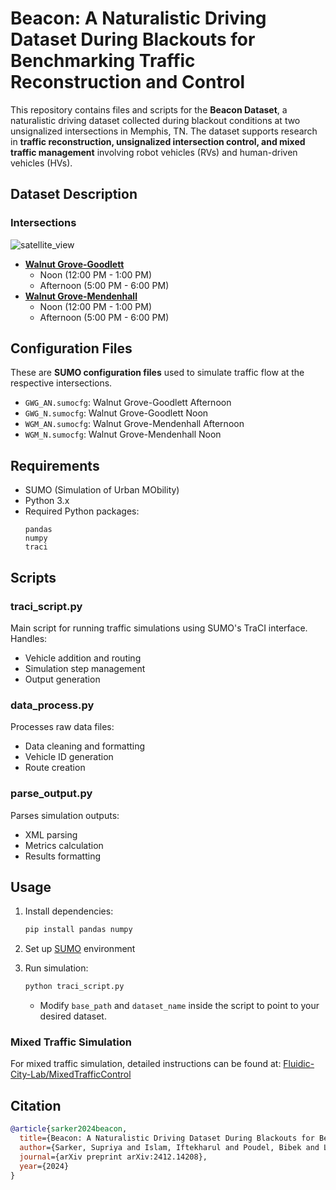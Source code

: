 # Beacon: A Naturalistic Driving Dataset During Blackouts for Benchmarking Traffic Reconstruction and Control

This repository contains files and scripts for the **Beacon Dataset**, a naturalistic driving dataset collected during blackout conditions at two unsignalized intersections in Memphis, TN. The dataset supports research in **traffic reconstruction, unsignalized intersection control, and mixed traffic management** involving robot vehicles (RVs) and human-driven vehicles (HVs).

## Dataset Description

### Intersections

![satellite_view](https://github.com/user-attachments/assets/5ac3c5a7-58bf-4adf-a412-9f03f7d1872e)

- **[Walnut Grove-Goodlett](https://maps.app.goo.gl/Evvxe3cxLwy3p9fd6)**
  - Noon (12:00 PM - 1:00 PM)
  - Afternoon (5:00 PM - 6:00 PM)
- **[Walnut Grove-Mendenhall](https://maps.app.goo.gl/WJp31i2NYdrc1WCT8)**
  - Noon (12:00 PM - 1:00 PM)
  - Afternoon (5:00 PM - 6:00 PM)


## Configuration Files

These are **SUMO configuration files** used to simulate traffic flow at the respective intersections.

- `GWG_AN.sumocfg`: Walnut Grove-Goodlett Afternoon
- `GWG_N.sumocfg`: Walnut Grove-Goodlett Noon
- `WGM_AN.sumocfg`: Walnut Grove-Mendenhall Afternoon
- `WGM_N.sumocfg`: Walnut Grove-Mendenhall Noon

## Requirements

- SUMO (Simulation of Urban MObility)
- Python 3.x
- Required Python packages:
  ```
  pandas
  numpy
  traci
  ```

## Scripts

### traci_script.py
Main script for running traffic simulations using SUMO's TraCI interface. Handles:
- Vehicle addition and routing
- Simulation step management
- Output generation

### data_process.py
Processes raw data files:
- Data cleaning and formatting
- Vehicle ID generation
- Route creation

### parse_output.py
Parses simulation outputs:
- XML parsing
- Metrics calculation
- Results formatting

## Usage

1. Install dependencies:
   ```bash
   pip install pandas numpy
   ```

2. Set up [SUMO](https://sumo.dlr.de/docs/Installing/index.html) environment

3. Run simulation:
   ```bash
   python traci_script.py
   ```
   - Modify `base_path` and `dataset_name` inside the script to point to your desired dataset.

### Mixed Traffic Simulation
For mixed traffic simulation, detailed instructions can be found at: [Fluidic-City-Lab/MixedTrafficControl](https://github.com/Fluidic-City-Lab/MixedTrafficControl)


## Citation

```bibtex
@article{sarker2024beacon,
  title={Beacon: A Naturalistic Driving Dataset During Blackouts for Benchmarking Traffic Reconstruction and Control},
  author={Sarker, Supriya and Islam, Iftekharul and Poudel, Bibek and Li, Weizi},
  journal={arXiv preprint arXiv:2412.14208},
  year={2024}
}
```
